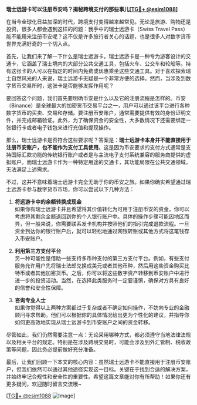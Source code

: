 **瑞士远游卡可以注册币安吗？揭秘跨境支付的那些事儿[[TG💪+ @esim1088](https://t.me/s/esim1088)]**

在当今全球化日益加深的时代，跨境支付变得越来越常见。无论是旅游、购物还是投资，很多人都会遇到这样的问题：我手中的瑞士远游卡（Swiss Travel Pass）能不能用来注册币安呢？这不仅是许多旅行者关心的话题，也是很多人对数字货币世界充满好奇的一个切入点。

首先，让我们来了解一下什么是瑞士远游卡。瑞士远游卡是一种专为游客设计的交通卡，它涵盖了瑞士境内的大部分公共交通工具，包括火车、公交车和轮船等。持有这张卡的人可以在指定的时间内免费或优惠乘坐这些交通工具。对于喜欢探索瑞士自然风光的人来说，瑞士远游卡无疑是一个非常方便的选择。然而，当涉及到数字货币交易所时，这张卡是否能够发挥作用呢？

要回答这个问题，我们首先要明确币安是什么以及它的注册流程是怎样的。币安（Binance）是全球最大的加密货币交易平台之一，用户可以通过该平台进行各种数字货币的买卖、交易和存储。要注册币安账户，通常需要提供有效的身份证明文件，并完成邮箱验证。此外，为了确保资金的安全性，大多数情况下还需要绑定一张银行卡或者电子钱包来进行充值和提现操作。

那么，瑞士远游卡是否符合这些要求呢？答案是：**瑞士远游卡本身并不能直接用于注册币安账户，也不能作为支付工具使用**。这是因为币安要求的支付方式通常是支持国际汇款功能的传统银行账户或者是与主流电子支付系统兼容的服务商提供的虚拟账户。而瑞士远游卡作为一种特定用途的交通卡，其功能局限在公共交通领域，无法满足上述需求。

不过，这并不意味着瑞士远游卡完全无助于你的币安之旅。如果你确实希望通过瑞士远游卡参与数字货币市场，你可以尝试以下几种方法：

1. **将远游卡中的余额转换成现金**  
   如果你有瑞士远游卡并且希望将其价值转化为可用于注册币安的资金，你可以考虑将其剩余金额退回到你的个人银行账户中。具体的操作步骤可能因地区而异，但一般来说，你需要联系发卡机构并按照他们的指引完成退款流程。一旦资金到达你的银行账户后，就可以轻松地通过网银转账或其他方式将这笔钱存入币安账户。

2. **利用第三方支付平台**  
   另一种可能性是借助一些支持多币种支付的第三方支付平台。例如，有些支付服务允许用户先将瑞士法郎兑换成美元或者其他币种，然后用这些资金购买比特币或者其他加密货币。之后，你可以将这些数字资产转移到币安账户中进行进一步的投资活动。当然，在选择此类服务时一定要谨慎，确保对方具有良好的信誉和安全性保障。

3. **咨询专业人士**  
   如果你觉得以上两种方案都过于复杂或者不确定如何操作，不妨向专业的金融顾问寻求帮助。他们可以根据你的具体情况给出更为个性化的建议，并指导你如何更高效地实现从瑞士远游卡到币安账户之间的资金转移。

尽管如此，我们仍然需要注意一点：无论采用哪种方式，都必须遵守当地法律法规以及相关平台的规定。特别是在涉及跨境交易时，可能会涉及到外汇管制、税收政策等问题，因此务必提前做好充分准备。

最后，让我们回顾一下本文的核心内容：虽然瑞士远游卡不能直接用于注册币安账户，但我们依然可以通过其他途径实现这一目标。关键在于找到合适的解决方案，并始终牢记合规性和安全性的重要性。希望这篇文章能对你有所帮助！如果你还有更多疑问，欢迎随时留言交流哦~

[[TG💪+ @esim1088](https://t.me/s/esim1088) ![Image](https://i.postimg.cc/4NQfJmqS/Snipaste-2025-05-13-00-14-12.png)]